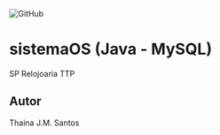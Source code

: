 ![GitHub](https://img.shields.io/github/license/thainaminga/sistemOS)
# sistemaOS (Java - MySQL)
SP Relojoaria  TTP
## Autor
Thaina J.M. Santos
